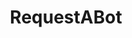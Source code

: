 ---
title: RequestABot
crosslinks:
- findareddit
- learnpython
- test
- GoldTesting
- alcohol
- spam
- xkcd
- redditdev
- EndlessFrontier
- modhelp
- csshelp
- paris
- all
- promotereddit
- watchpeopledie
- YOURSUBREDDIT
- SargonofAkkad
- POTUSWatch
- idm
- chess
---